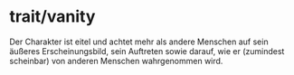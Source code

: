 # trait/vanity

Der Charakter ist eitel und achtet mehr als andere Menschen auf sein äußeres Erscheinungsbild, sein Auftreten sowie darauf, wie er (zumindest scheinbar) von anderen Menschen wahrgenommen wird.
